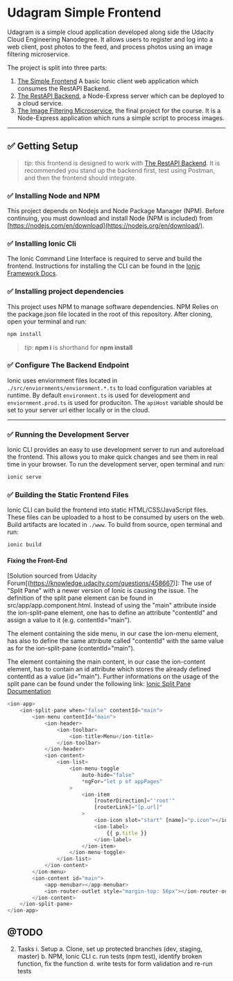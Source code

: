 # Udagram Simple Frontend

Udagram is a simple cloud application developed along side the Udacity Cloud Engineering Nanodegree. It allows users to register and log into a web client, post photos to the feed, and process photos using an image filtering microservice.

The project is split into three parts:

1. [The Simple Frontend](https://github.com/udacity/cloud-developer/tree/master/course-02/exercises/udacity-c2-frontend)
   A basic Ionic client web application which consumes the RestAPI Backend.
2. [The RestAPI Backend](https://github.com/udacity/cloud-developer/tree/master/course-02/exercises/udacity-c2-restapi), a Node-Express server which can be deployed to a cloud service.
3. [The Image Filtering Microservice](https://github.com/udacity/cloud-developer/tree/master/course-02/project/image-filter-starter-code), the final project for the course. It is a Node-Express application which runs a simple script to process images.

---

## ✅ Getting Setup

> _tip_: this frontend is designed to work with [The RestAPI Backend](https://github.com/grutt/udacity-c2-restapi). It is recommended you stand up the backend first, test using Postman, and then the frontend should integrate.

### ✅ Installing Node and NPM

This project depends on Nodejs and Node Package Manager (NPM). Before continuing, you must download and install Node (NPM is included) from [https://nodejs.com/en/download](https://nodejs.org/en/download/).

### ✅ Installing Ionic Cli

The Ionic Command Line Interface is required to serve and build the frontend. Instructions for installing the CLI can be found in the [Ionic Framework Docs](https://ionicframework.com/docs/installation/cli).

### ✅ Installing project dependencies

This project uses NPM to manage software dependencies. NPM Relies on the package.json file located in the root of this repository. After cloning, open your terminal and run:

```bash
npm install
```

> _tip_: **npm i** is shorthand for **npm install**

### ✅ Configure The Backend Endpoint

Ionic uses enviornment files located in `./src/enviornments/enviornment.*.ts` to load configuration variables at runtime. By default `environment.ts` is used for development and `enviornment.prod.ts` is used for produciton. The `apiHost` variable should be set to your server url either locally or in the cloud.

---

### ✅ Running the Development Server

Ionic CLI provides an easy to use development server to run and autoreload the frontend. This allows you to make quick changes and see them in real time in your browser. To run the development server, open terminal and run:

```bash
ionic serve
```

### ✅ Building the Static Frontend Files

Ionic CLI can build the frontend into static HTML/CSS/JavaScript files. These files can be uploaded to a host to be consumed by users on the web. Build artifacts are located in `./www`. To build from source, open terminal and run:

```bash
ionic build
```

#### Fixing the Front-End

[Solution sourced from Udacity Forum[(https://knowledge.udacity.com/questions/458667)]: The use of "Split Pane" with a newer version of Ionic is causing the issue. The definition of the split pane element can be found in src/app/app.component.html. Instead of using the "main" attribute inside the ion-split-pane element, one has to define an attribute "contentId" and assign a value to it (e.g. contentId="main").

The element containing the side menu, in our case the ion-menu element, has also to define the same attribute called "contentId" with the same value as for the ion-split-pane (contentId="main").

The element containing the main content, in our case the ion-content element, has to contain an id attribute which stores the already defined contentId as a value (id="main"). Further informations on the usage of the split pane can be found under the following link: [Ionic Split Pane Documentation](https://ionicframework.com/docs/api/split-pane)

```javascript
<ion-app>
    <ion-split-pane when="false" contentId="main">
        <ion-menu contentId="main">
            <ion-header>
                <ion-toolbar>
                    <ion-title>Menu</ion-title>
                </ion-toolbar>
            </ion-header>
            <ion-content>
                <ion-list>
                    <ion-menu-toggle
                        auto-hide="false"
                        *ngFor="let p of appPages"
                    >
                        <ion-item
                            [routerDirection]="'root'"
                            [routerLink]="[p.url]"
                        >
                            <ion-icon slot="start" [name]="p.icon"></ion-icon>
                            <ion-label>
                                {{ p.title }}
                            </ion-label>
                        </ion-item>
                    </ion-menu-toggle>
                </ion-list>
            </ion-content>
        </ion-menu>
        <ion-content id="main">
            <app-menubar></app-menubar>
            <ion-router-outlet style="margin-top: 56px"></ion-router-outlet>
        </ion-content>
    </ion-split-pane>
</ion-app>
```

## @TODO

2. Tasks
   i. Setup
   a. Clone, set up protected branches (dev, staging, master)
   b. NPM, Ionic CLI
   c. run tests (npm test), identify broken function, fix the function
   d. write tests for form validation and re-run tests
